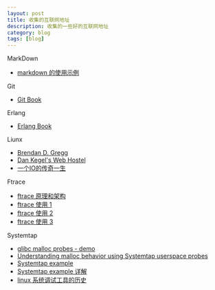 ```yaml
---
layout: post
title: 收集的互联网地址
description: 收集的一些好的互联网地址
category: blog
tags: [blog]
---
```

MarkDown

- [markdown 的使用示例](http://mdp.tylingsoft.com/)

Git

- [Git Book](http://git-scm.com/book/zh/v1)

Erlang

- [Erlang Book](http://learnyousomeerlang.com/content)

Liunx

- [Brendan D. Gregg](http://www.brendangregg.com/)
- [Dan Kegel's Web Hostel](http://www.kegel.com/)
- [一个IO的传奇一生](http://alanwu.blog.51cto.com/3652632/d-8)

Ftrace

- [ftrace 原理和架构](http://www.ibm.com/developerworks/cn/linux/l-cn-ftrace/index.html)
- [ftrace 使用 1](http://www.ibm.com/developerworks/cn/linux/l-cn-ftrace1/index.html)
- [ftrace 使用 2](http://www.ibm.com/developerworks/cn/linux/l-cn-ftrace2/index.html)
- [ftrace 使用 3](http://www.ibm.com/developerworks/cn/linux/l-cn-ftrace3/index.html)

Systemtap

- [glibc malloc probes - demo](http://developerblog.redhat.com/2015/01/06/malloc-systemtap-probes-an-example/)
- [Understanding malloc behavior using Systemtap userspace probes](http://developerblog.redhat.com/2014/10/02/understanding-malloc-behavior-using-systemtap-userspace-probes/)
- [Systemtap example](https://sourceware.org/systemtap/examples/)
- [Systemtap example 详解](http://blog.163.com/digoal@126/blog/#m=0&t=1&c=fks_084068084086080075085082085095085080082075083081086071084)
- [linux 系统调试工具的历史](http://www.wzxue.com/linux-tracing-tools-soap-opera/)


[-10]:    http://hushi55.github.io/  "-10"
